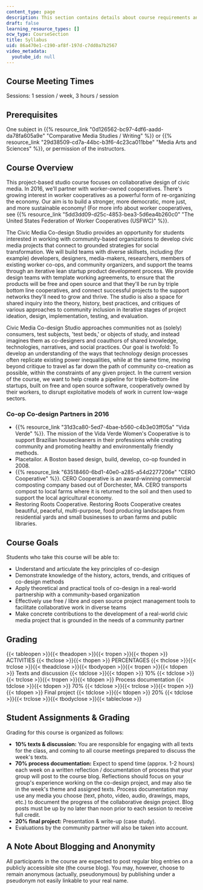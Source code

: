 ```yaml
---
content_type: page
description: This section contains details about course requirements and expectations.
draft: false
learning_resource_types: []
ocw_type: CourseSection
title: Syllabus
uid: 86a470e1-c190-af8f-197d-c7dd0a7b2567
video_metadata:
  youtube_id: null
---
```

## Course Meeting Times

Sessions: 1 session / week, 3 hours / session

## Prerequisites

One subject in {{% resource_link "0d126562-bc97-4df6-aadd-da78fa605a9e" "Comparative Media Studies / Writing" %}} or {{% resource_link "29d38509-cd7a-44bc-b3f6-4c23ca011bbe" "Media Arts and Sciences" %}}, or permission of the instructors.

## Course Overview

This project-based studio course focuses on collaborative design of civic media. In 2016, we'll partner with worker-owned cooperatives. There's growing interest in worker cooperatives as a powerful form of re-organizing the economy. Our aim is to build a stronger, more democratic, more just, and more sustainable economy! (For more info about worker cooperatives, see {{% resource_link "5dd3dd09-d25c-4853-bea3-5d6ea4b260c0" "The United States Federation of Worker Cooperatives (USFWC)" %}}.

The Civic Media Co-design Studio provides an opportunity for students interested in working with community-based organizations to develop civic media projects that connect to grounded strategies for social transformation. We will build teams with diverse skillsets, including (for example) developers, designers, media-makers, researchers, members of existing worker co-ops, and community organizers, and support the teams through an iterative lean startup product development process. We provide design teams with template working agreements, to ensure that the products will be free and open source and that they'll be run by triple bottom line cooperatives, and connect successful projects to the support networks they'll need to grow and thrive. The studio is also a space for shared inquiry into the theory, history, best practices, and critiques of various approaches to community inclusion in iterative stages of project ideation, design, implementation, testing, and evaluation.

Civic Media Co-design Studio approaches communities not as (solely) consumers, test subjects, 'test beds,' or objects of study, and instead imagines them as co-designers and coauthors of shared knowledge, technologies, narratives, and social practices. Our goal is twofold: To develop an understanding of the ways that technology design processes often replicate existing power inequalities, while at the same time, moving beyond critique to travel as far down the path of community co-creation as possible, within the constraints of any given project. In the current version of the course, we want to help create a pipeline for triple-bottom-line startups, built on free and open source software, cooperatively owned by their workers, to disrupt exploitative models of work in current low-wage sectors.

### Co-op Co-design Partners in 2016

- {{% resource_link "31d3ca80-5ed7-4bae-b560-c4b3e03ff05a" "Vida Verde" %}}. The mission of the Vida Verde Women's Cooperative is to support Brazilian housecleaners in their professions while creating community and promoting healthy and environmentally friendly methods.
- Placetailor. A Boston based design, build, develop, co-op founded in 2008.
- {{% resource_link "63518460-6bd1-40e0-a285-a54d2277206e" "CERO Cooperative" %}}. CERO Cooperative is an award-winning commercial composting company based out of Dorchester, MA. CERO transports compost to local farms where it is returned to the soil and then used to support the local agricultural economy.
- Restoring Roots Cooperative. Restoring Roots Cooperative creates beautiful, peaceful, multi-purpose, food producing landscapes from residential yards and small businesses to urban farms and public libraries.

## Course Goals

Students who take this course will be able to:

- Understand and articulate the key principles of co-design
- Demonstrate knowledge of the history, actors, trends, and critiques of co-design methods
- Apply theoretical and practical tools of co-design in a real-world partnership with a community-based organization
- Effectively use free / libre and open source project management tools to facilitate collaborative work in diverse teams
- Make concrete contributions to the development of a real-world civic media project that is grounded in the needs of a community partner

## Grading

{{< tableopen >}}{{< theadopen >}}{{< tropen >}}{{< thopen >}}
ACTIVITIES
{{< thclose >}}{{< thopen >}}
PERCENTAGES
{{< thclose >}}{{< trclose >}}{{< theadclose >}}{{< tbodyopen >}}{{< tropen >}}{{< tdopen >}}
Texts and discussion
{{< tdclose >}}{{< tdopen >}}
10%
{{< tdclose >}}{{< trclose >}}{{< tropen >}}{{< tdopen >}}
Process documentation
{{< tdclose >}}{{< tdopen >}}
70%
{{< tdclose >}}{{< trclose >}}{{< tropen >}}{{< tdopen >}}
Final project
{{< tdclose >}}{{< tdopen >}}
20%
{{< tdclose >}}{{< trclose >}}{{< tbodyclose >}}{{< tableclose >}}

## Student Assignments & Grading

Grading for this course is organized as follows:

- **10% texts & discussion:** You are responsible for engaging with all texts for the class, and coming to all course meetings prepared to discuss the week's texts.
- **70% process documentation:** Expect to spend time (approx. 1-2 hours) each week on a written reflection / documentation of process that your group will post to the course blog. Reflections should focus on your group's experience working on the co-design project, and may also tie in the week's theme and assigned texts. Process documentation may use any media you choose (text, photo, video, audio, drawings, maps, etc.) to document the progress of the collaborative design project. Blog posts must be up by no later than noon prior to each session to receive full credit.
- **20% final project:** Presentation & write-up (case study).
- Evaluations by the community partner will also be taken into account.

## A Note About Blogging and Anonymity

All participants in the course are expected to post regular blog entries on a publicly accessible site (the course blog). You may, however, choose to remain anonymous (actually, pseudonymous) by publishing under a pseudonym not easily linkable to your real name.